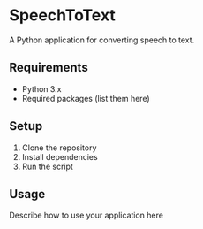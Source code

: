 ﻿# SpeechToText

A Python application for converting speech to text.

## Requirements
- Python 3.x
- Required packages (list them here)

## Setup
1. Clone the repository
2. Install dependencies
3. Run the script

## Usage
Describe how to use your application here
